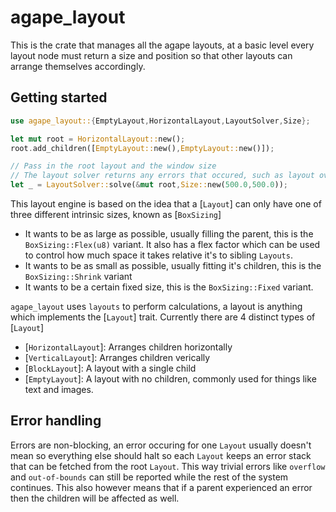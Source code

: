 # agape_layout
This is the crate that manages all the agape layouts, at a basic level every layout
node must return a size and position so that other layouts can arrange themselves
accordingly.

## Getting started

```rust
use agape_layout::{EmptyLayout,HorizontalLayout,LayoutSolver,Size};

let mut root = HorizontalLayout::new();
root.add_children([EmptyLayout::new(),EmptyLayout::new()]);

// Pass in the root layout and the window size
// The layout solver returns any errors that occured, such as layout overflow
let _ = LayoutSolver::solve(&mut root,Size::new(500.0,500.0));
```

This layout engine is based on the idea that a [`Layout`] can only have one of three
different intrinsic sizes, known as [`BoxSizing`]
- It wants to be as large as possible, usually filling the parent, this is the
`BoxSizing::Flex(u8)` variant. It also has a flex factor which can be used to
control how much space it takes relative it's to sibling `Layouts`.
- It wants to be as small as possible, usually fitting it's children, this is the
`BoxSizing::Shrink` variant
- It wants to be a certain fixed size, this is the `BoxSizing::Fixed` variant.

`agape_layout` uses `layouts` to perform calculations, a layout is anything which implements
the [`Layout`] trait. Currently there are 4 distinct types of [`Layout`]

- [`HorizontalLayout`]: Arranges children horizontally
- [`VerticalLayout`]: Arranges children verically
- [`BlockLayout`]: A layout with a single child
- [`EmptyLayout`]: A layout with no children, commonly used for things like
text and images.

## Error handling

Errors are non-blocking, an error occuring for one `Layout` usually doesn't mean so everything else should halt so each `Layout` keeps an error stack that can be fetched from the root `Layout`. This way trivial errors like `overflow` and `out-of-bounds` can still be reported while the rest of the system continues. This also however means that if a parent experienced an error then the children will be affected as well.
